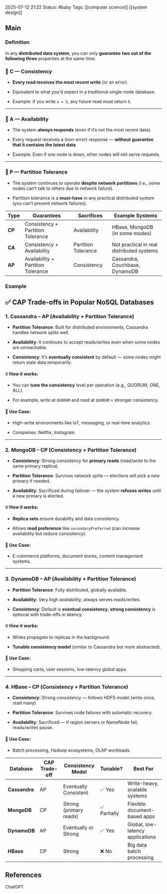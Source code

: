 2025-07-12 21:22
Status: #baby
Tags: [[computer science]] [[system design]]
## Main

### Definition

In any **distributed data system**, you can only **guarantee** **two out of the following three** properties at the same time:

### 🔹 C — **Consistency**

- **Every read receives the most recent write** (or an error).
    
- Equivalent to what you'd expect in a traditional single-node database.
    
- Example: If you write `x = 5`, any future read must return `5`.
    

---

### 🔹 A — **Availability**

- The system **always responds** (even if it’s not the most recent data).
    
- Every request receives a (non-error) response — **without guarantee that it contains the latest data**.
    
- Example: Even if one node is down, other nodes will still serve requests.
    

---

### 🔹 P — **Partition Tolerance**

- The system continues to operate **despite network partitions** (i.e., some nodes can’t talk to others due to network failure).
    
- Partition tolerance is a **must-have** in any practical distributed system (you can’t prevent network failures).

| Type   | Guarantees                         | Sacrifices          | Example Systems                           |
| ------ | ---------------------------------- | ------------------- | ----------------------------------------- |
| **CP** | Consistency + Partition Tolerance  | Availability        | HBase, MongoDB (in some modes)            |
| **CA** | Consistency + Availability         | Partition Tolerance | Not practical in real distributed systems |
| **AP** | Availability + Partition Tolerance | Consistency         | Cassandra, Couchbase, DynamoDB            |

### Example
## ✅ CAP Trade-offs in Popular NoSQL Databases

### 1. **Cassandra – AP (Availability + Partition Tolerance)**

- **Partition Tolerance**: Built for distributed environments, Cassandra handles network splits well.
    
- **Availability**: It continues to accept reads/writes even when some nodes are unreachable.
    
- **Consistency**: It’s **eventually consistent** by default — some nodes might return stale data temporarily.
    

#### 💡 How it works:

- You can **tune the consistency** level per operation (e.g., QUORUM, ONE, ALL).
    
- For example, write at `QUORUM` and read at `QUORUM` = stronger consistency.
    

#### 🧪 Use Case:

- High-write environments like IoT, messaging, or real-time analytics.
    
- Companies: Netflix, Instagram.
    

---

### 2. **MongoDB – CP (Consistency + Partition Tolerance)**

- **Consistency**: Strong consistency for **primary reads** (read/write to the same primary replica).
    
- **Partition Tolerance**: Survives network splits — elections will pick a new primary if needed.
    
- **Availability**: Sacrificed during failover — the system **refuses writes** until a new primary is elected.
    

#### 💡 How it works:

- **Replica sets** ensure durability and data consistency.
    
- Allows **read preference** like `secondaryPreferred` (can increase availability but reduce consistency).
    

#### 🧪 Use Case:

- E-commerce platforms, document stores, content management systems.
    

---

### 3. **DynamoDB – AP (Availability + Partition Tolerance)**

- **Partition Tolerance**: Fully distributed, globally available.
    
- **Availability**: Very high availability; always serves reads/writes.
    
- **Consistency**: Default is **eventual consistency**; **strong consistency** is optional with trade-offs in latency.
    

#### 💡 How it works:

- Writes propagate to replicas in the background.
    
- **Tunable consistency model** (similar to Cassandra but more abstracted).
    

#### 🧪 Use Case:

- Shopping carts, user sessions, low-latency global apps.
    

---

### 4. **HBase – CP (Consistency + Partition Tolerance)**

- **Consistency**: Strong consistency — follows HDFS model (write once, read many).
    
- **Partition Tolerance**: Survives node failures with automatic recovery.
    
- **Availability**: Sacrificed — if region servers or NameNode fail, reads/writes pause.
    

#### 🧪 Use Case:

- Batch processing, Hadoop ecosystems, OLAP workloads.


|Database|CAP Trade-off|Consistency Model|Tunable?|Best For|
|---|---|---|---|---|
|**Cassandra**|AP|Eventually Consistent|✅ Yes|Write-heavy, scalable systems|
|**MongoDB**|CP|Strong (primary reads)|✅ Partially|Flexible document-based apps|
|**DynamoDB**|AP|Eventually or Strong|✅ Yes|Global, low-latency applications|
|**HBase**|CP|Strong|❌ No|Big data batch processing|
## References
ChatGPT

